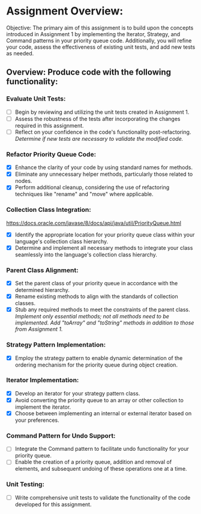 # Assignment Overview:
Objective: The primary aim of this assignment is to build upon the concepts introduced in Assignment 1 by implementing the Iterator, Strategy, and Command patterns in your priority queue code. Additionally, you will refine your code, assess the effectiveness of existing unit tests, and add new tests as needed.

## Overview: Produce code with the following functionality:

### Evaluate Unit Tests:
-[ ] Begin by reviewing and utilizing the unit tests created in Assignment 1.
-[ ] Assess the robustness of the tests after incorporating the changes required in this assignment.
-[ ] Reflect on your confidence in the code's functionality post-refactoring. 
*Determine if new tests are necessary to validate the modified code.*

### Refactor Priority Queue Code:
-[x] Enhance the clarity of your code by using standard names for methods.
-[x] Eliminate any unnecessary helper methods, particularly those related to nodes.
-[x] Perform additional cleanup, considering the use of refactoring techniques like "rename" and "move" where applicable.

### Collection Class Integration:
https://docs.oracle.com/javase/8/docs/api/java/util/PriorityQueue.html
-[x] Identify the appropriate location for your priority queue class within your language's collection class hierarchy.
-[x] Determine and implement all necessary methods to integrate your class seamlessly into the language's collection class hierarchy.

### Parent Class Alignment:
-[x] Set the parent class of your priority queue in accordance with the determined hierarchy.
-[x] Rename existing methods to align with the standards of collection classes.
-[x] Stub any required methods to meet the constraints of the parent class. *Implement only essential methods; not all methods need to be implemented. Add "toArray" and "toString" methods in addition to those from Assignment 1.*

### Strategy Pattern Implementation:
-[x] Employ the strategy pattern to enable dynamic determination of the ordering mechanism for the priority queue during object creation.

### Iterator Implementation:
-[x] Develop an iterator for your strategy pattern class.
-[x] Avoid converting the priority queue to an array or other collection to implement the iterator.
-[x] Choose between implementing an internal or external iterator based on your preferences.

### Command Pattern for Undo Support:
-[ ] Integrate the Command pattern to facilitate undo functionality for your priority queue.
-[ ] Enable the creation of a priority queue, addition and removal of elements, and subsequent undoing of these operations one at a time.

### Unit Testing:
-[ ] Write comprehensive unit tests to validate the functionality of the code developed for this assignment.